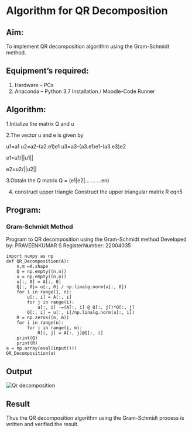 # Algorithm for QR Decomposition
## Aim:
To implement QR decomposition algorithm using the Gram-Schmidt method.
## Equipment’s required:
1.	Hardware – PCs
2.	Anaconda – Python 3.7 Installation / Moodle-Code Runner
## Algorithm:
1.Intialize the matrix Q and u

2.The vector u and e is given by

u1=a1
u2=a2-(a2.e1)e1
u3=a3-(a3.e1)e1-(a3.e3)e2

e1=u1/||u1||

e2=u2/||u2||
   

3.Obtain the Q matrix
Q = (e1|e2|... ... ...en)

4. construct upper triangle
Construct the upper triangular matrix R eqn5


## Program:
### Gram-Schmidt Method

Program to QR decomposition using the Gram-Schmidt method
Developed by: PRAVEENKUMAR S
RegisterNumber: 22004035
```
import numpy as np
def QR_Decomposition(A):
    n,m =A.shape
    Q = np.empty((n,n))
    u = np.empty((n,n))
    u[:, 0] = A[:, 0]
    Q[:, 0]= u[:, 0] / np.linalg.norm(u[:, 0])
    for i in range(1, n):
        u[:, i] = A[:, i]
        for j in range(i):
            u[:, i] -=(A[:, i] @ Q[:, j])*Q[:, j]
        Q[:, i] = u[:, i]/np.linalg.norm(u[:, i])
    R = np.zeros((n, m))
    for i in range(n):
        for j in range(i, m):
            R[i, j] = A[:, j]@Q[:, i]
    print(Q)
    print(R)
a = np.array(eval(input()))
QR_Decomposition(a)

```

## Output
![Qr decomposition](https://user-images.githubusercontent.com/119559827/214853554-936f3208-a56b-4505-b7a4-18aa596936d6.png)


## Result
Thus the QR decomposition algorithm using the Gram-Schmidt process is written and verified the result.
